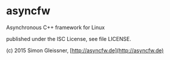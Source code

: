 # asyncfw
Asynchronous C++ framework for Linux

published under the ISC License, see file LICENSE.

(c) 2015 Simon Gleissner, [http://asyncfw.de](http://asyncfw.de)
